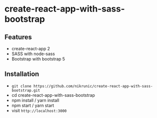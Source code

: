 # create-react-app-with-sass-bootstrap

## Features

- create-react-app 2
- SASS with node-sass
- Bootstrap with bootstrap 5

## Installation

- `git clone https://github.com/nikrunic/create-react-app-with-sass-bootstrap.git`
- cd create-react-app-with-sass-bootstrap
- npm install / yarn install
- npm start / yarn start
- visit `http://localhost:3000`
